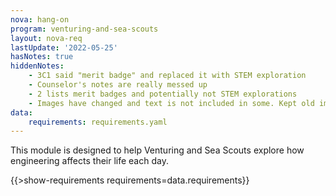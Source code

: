 ```yaml
---
nova: hang-on
program: venturing-and-sea-scouts
layout: nova-req
lastUpdate: '2022-05-25'
hasNotes: true
hiddenNotes:
    - 3C1 said "merit badge" and replaced it with STEM exploration
    - Counselor's notes are really messed up
    - 2 lists merit badges and potentially not STEM explorations
    - Images have changed and text is not included in some. Kept old images for ease.
data:
    requirements: requirements.yaml
---
```


This module is designed to help Venturing and Sea Scouts explore how engineering affects their life each day.

{{>show-requirements requirements=data.requirements}}
